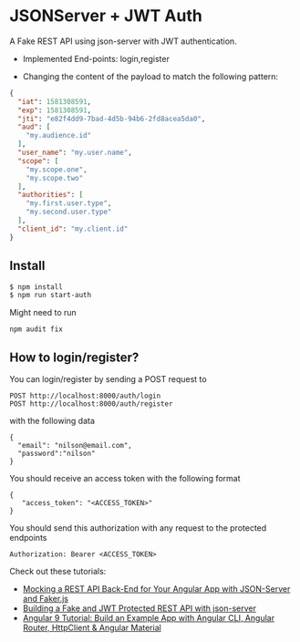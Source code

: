 # JSONServer + JWT Auth

A Fake REST API using json-server with JWT authentication. 

- Implemented End-points: login,register

- Changing the content of the payload to match the following pattern: 

```json
{
  "iat": 1581308591,
  "exp": 1581308591,
  "jti": "e82f4dd9-7bad-4d5b-94b6-2fd8acea5da0",
  "aud": [
    "my.audience.id"
  ],
  "user_name": "my.user.name",
  "scope": [
    "my.scope.one",
    "my.scope.two"
  ],
  "authorities": [
    "my.first.user.type",
    "my.second.user.type"
  ],
  "client_id": "my.client.id"
}
```

## Install

```bash
$ npm install
$ npm run start-auth
```

Might need to run
```
npm audit fix
```

## How to login/register?

You can login/register by sending a POST request to

```
POST http://localhost:8000/auth/login
POST http://localhost:8000/auth/register
```
with the following data 

```
{
  "email": "nilson@email.com",
  "password":"nilson"
}
```

You should receive an access token with the following format 

```
{
   "access_token": "<ACCESS_TOKEN>"
}
```


You should send this authorization with any request to the protected endpoints

```
Authorization: Bearer <ACCESS_TOKEN>
```

Check out these tutorials:

- [Mocking a REST API Back-End for Your Angular App with JSON-Server and Faker.js](https://www.techiediaries.com/angular-mock-backend)
- [Building a Fake and JWT Protected REST API with json-server](https://www.techiediaries.com/fake-api-jwt-json-server)
- [Angular 9 Tutorial: Build an Example App with Angular CLI, Angular Router, HttpClient & Angular Material](https://www.shabang.dev/angular-tutorial-build-an-example-app-with-angular-cli-router-httpclient-and-angular-material/)



